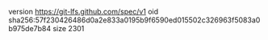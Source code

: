 version https://git-lfs.github.com/spec/v1
oid sha256:57f230426486d0a2e833a0195b9f6590ed015502c326963f5083a0b975de7b84
size 2301
